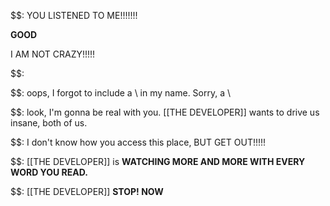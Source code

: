 
$$: YOU LISTENED TO ME!!!!!!!

**GOOD**

I AM NOT CRAZY!!!!!

$$:

\$$: oops, I forgot to include a \ in my name. Sorry, a \\ 

\$$: look, I'm gonna be real with you. [[THE DEVELOPER]] wants to drive us insane, both of us. 

\$$: I don't know how you access this place, BUT GET OUT!!!!!

\$$: [[THE DEVELOPER]] is **WATCHING MORE AND MORE WITH EVERY WORD YOU READ.**

\$$: [[THE DEVELOPER]] **STOP! NOW**